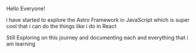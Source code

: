 Hello Everyone!

i have started to explore the Astro Framework in JavaScript which is super cool that i can do the things like i do in React 

Still Exploring on this journey and documenting each and everything that i am learning